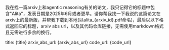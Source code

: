 我在找一篇arxiv上和agentic reasoning有关的论文，我只记得它的标题中包含"Alita"，发表日期是2025年6月或者更早。请你帮我找一下我说的这篇论文在arxiv上的最新版，并帮我下载到本地(以alita_{arxiv_id}.pdf命名)，最后以以下格式返回它的标题，arxiv abs url，以及其代码仓库链接，无需使用markdown格式且无需进行多余的换行。

title: {title}
arxiv_abs_url: {arxiv_abs_url}
code_url: {code_url}